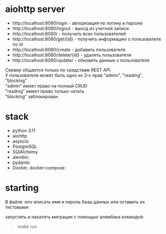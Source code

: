 # aiohttp server
* http://localhost:8080/login - авторизация по логину и паролю
* http://localhost:8080/logout - выход из учетной записи
* http://localhost:8080/ - получить всех пользователей
* http://localhost:8080/get/{id} - получить информацию о пользователе по id
* http://localhost:8080/create - добавить пользователя
* http://localhost:8080/delete/{id} - удалить пользователя
* http://localhost:8080/update/ - обновить данные о пользователе

Сервер общается только по средствам REST API.  
У пользователя может быть одно из 3-х прав "admin", "reading", "blocking"  
"admin" имеет право на полный CRUD    
"reading" имеет право только читать    
"blocking" заблокирован

# stack
* python 3.11
* aiohttp
* asyncio
* PostgreSQL
* SQlAlchemy
* alembic
* pydantic
* Docker, docker-compose

# starting

В файле .env вписать имя и пароль базы данных или оставить их тестовыми

запустить и накатить миграции с помощью алембика командой:

> make run

